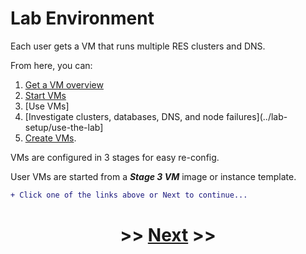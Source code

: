 # Lab Environment

Each user gets a VM that runs multiple RES clusters and DNS.

From here, you can:
1. [Get a VM overview](Overview)
2. [Start VMs](start-vms)
3. [Use VMs]
4. [Investigate clusters, databases, DNS, and node failures](../lab-setup/use-the-lab]
5. [Create VMs](config-vms).

VMs are configured in 3 stages for easy re-config.

User VMs are started from a ***Stage 3 VM*** image or instance template.

```diff
+ Click one of the links above or Next to continue...
```

# <p align="center">>> [Next](Overview) >>  
